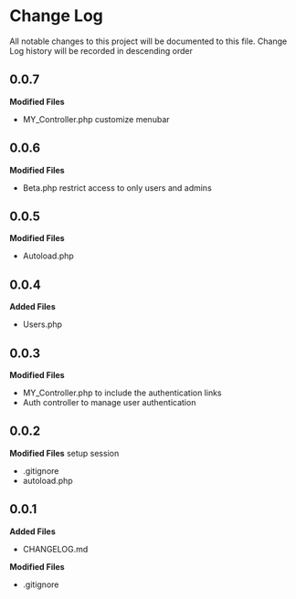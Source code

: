 # Change Log
All notable changes to this project will be documented to this file.
Change Log history will be recorded in descending order

## 0.0.7
**Modified Files**
- MY_Controller.php customize menubar

## 0.0.6
**Modified Files**
- Beta.php restrict access to only users and admins

## 0.0.5
**Modified Files**
- Autoload.php

## 0.0.4
**Added Files**
- Users.php


## 0.0.3
**Modified Files**
- MY_Controller.php to include the authentication links
- Auth controller to manage user authentication

## 0.0.2
**Modified Files**
setup session
- .gitignore
- autoload.php

## 0.0.1
**Added Files**
- CHANGELOG.md

**Modified Files**
- .gitignore
